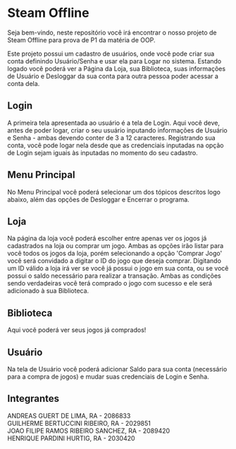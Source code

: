 <h1>Steam Offline</h1>

Seja bem-vindo, neste repositório você irá encontrar o nosso projeto de Steam Offline para prova de P1 da matéria de OOP.

Este projeto possui um cadastro de usuários, onde você pode criar sua conta definindo Usuário/Senha e usar ela para Logar no sistema.
Estando logado você poderá ver a Página da Loja, sua Biblioteca, suas informações de Usuário e Desloggar da sua conta para outra pessoa poder acessar a conta dela.
<h2>Login</h2>
A primeira tela apresentada ao usuário é a tela de Login. Aqui você deve, antes de poder logar, criar o seu usuário inputando informações de Usuário e Senha - ambas devendo conter de 3 a 12 caracteres.
Registrando sua conta, você pode logar nela desde que as credenciais inputadas na opção de Login sejam iguais às inputadas no momento do seu cadastro.
<h2>Menu Principal</h2>
No Menu Principal você poderá selecionar um dos tópicos descritos logo abaixo, além das opções de Desloggar e Encerrar o programa.
<h2>Loja</h2>
Na página da loja você poderá escolher entre apenas ver os jogos já cadastrados na loja ou comprar um jogo. Ambas as opções irão listar para você todos os jogos da loja, porém selecionando a opção 'Comprar Jogo' você será convidado a digitar o ID do jogo que deseja
comprar. Digitando um ID válido a loja irá ver se você já possui o jogo em sua conta, ou se você possui o saldo necessário para realizar a transação. Ambas as condições sendo verdadeiras você terá comprado o jogo com sucesso e ele será adicionado à sua Biblioteca.
<h2>Biblioteca</h2>
Aqui você poderá ver seus jogos já comprados!
<h2>Usuário</h2>
Na tela de Usuário você poderá adicionar Saldo para sua conta (necessário para a compra de jogos) e mudar suas credenciais de Login e Senha.

<h2>Integrantes</h2>
ANDREAS GUERT DE LIMA, RA - 2086833<br>
GUILHERME BERTUCCINI RIBEIRO, RA - 2029851<br>
JOAO FILIPE RAMOS RIBEIRO SANCHEZ, RA - 2089420<br>
HENRIQUE PARDINI HURTIG, RA - 2030420<br>
